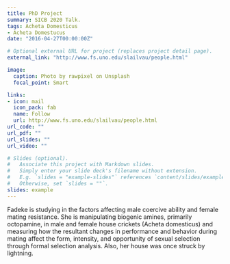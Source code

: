 ```yaml
---
title: PhD Project
summary: SICB 2020 Talk.
tags: Acheta Domesticus
- Acheta Domestucus
date: "2016-04-27T00:00:00Z"

# Optional external URL for project (replaces project detail page).
external_link: "http://www.fs.uno.edu/slailvau/people.html"

image:
  caption: Photo by rawpixel on Unsplash
  focal_point: Smart

links:
- icon: mail
  icon_pack: fab
  name: Follow
  url: http://www.fs.uno.edu/slailvau/people.html
url_code: ""
url_pdf: ""
url_slides: ""
url_video: ""

# Slides (optional).
#   Associate this project with Markdown slides.
#   Simply enter your slide deck's filename without extension.
#   E.g. `slides = "example-slides"` references `content/slides/example-slides.md`.
#   Otherwise, set `slides = ""`.
slides: example
---
```

Fadeke is studying in the factors affecting male coercive ability and female mating resistance. She is manipulating biogenic amines, primarily octopamine, in male and female house crickets (Acheta domesticus) and measuring how the resultant changes in performance and behavior during mating affect the form, intensity, and opportunity of sexual selection through formal selection analysis. Also, her house was once struck by lightning.
